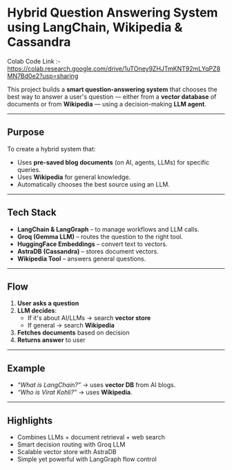 #  Hybrid Question Answering System using LangChain, Wikipedia & Cassandra

Colab Code Link :- https://colab.research.google.com/drive/1uTOney9ZHJTmKNT92mLYqPZ8MN7Bd0e2?usp=sharing

This project builds a **smart question-answering system** that chooses the best way to answer a user's question — either from a **vector database** of documents or from **Wikipedia** — using a decision-making **LLM agent**.

---

##  Purpose

To create a hybrid system that:
- Uses **pre-saved blog documents** (on AI, agents, LLMs) for specific queries.
- Uses **Wikipedia** for general knowledge.
- Automatically chooses the best source using an LLM.

---

## Tech Stack

- **LangChain & LangGraph** – to manage workflows and LLM calls.
- **Groq (Gemma LLM)** – routes the question to the right tool.
- **HuggingFace Embeddings** – convert text to vectors.
- **AstraDB (Cassandra)** – stores document vectors.
- **Wikipedia Tool** – answers general questions.

---

##  Flow

1. **User asks a question**
2. **LLM decides**:
   - If it's about AI/LLMs → search **vector store**
   - If general → search **Wikipedia**
3. **Fetches documents** based on decision
4. **Returns answer** to user

---

##  Example

- *“What is LangChain?”* → uses **vector DB** from AI blogs.
- *“Who is Virat Kohli?”* → uses **Wikipedia**.

---

##  Highlights

- Combines LLMs + document retrieval + web search
- Smart decision routing with Groq LLM
- Scalable vector store with AstraDB
- Simple yet powerful with LangGraph flow control
